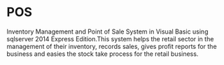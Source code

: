 # POS
Inventory Management and Point of Sale System in Visual Basic using sqlserver 2014 Express Edition.This system helps the retail sector in the management of their inventory, records sales, gives profit reports for the business and easies the stock take process for the retail business.
